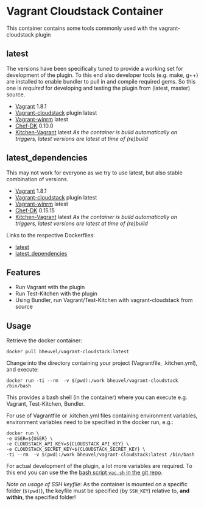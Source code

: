 # Vagrant Cloudstack Container

This container contains some tools commonly used with the vagrant-cloudstack plugin
## latest
The versions have been specifically tuned to provide a working set for development of the plugin. To this end also developer tools (e.g. make, g++) are installed to enable bundler to pull in and compile required gems.
So this one is _required_ for developing and testing the plugin from (latest, master) source.
* [Vagrant](http://www.vagrantup.com) 1.8.1
* [Vagrant-cloudstack](https://github.com/missioncriticalcloud/vagrant-cloudstack) plugin latest
* [Vagrant-winrm](https://github.com/criteo/vagrant-winrm) latest
* [Chef-DK](https://downloads.chef.io/chef-dk/) 0.10.0
* [Kitchen-Vagrant](https://github.com/test-kitchen/kitchen-vagrant) latest
_As the container is build automatically on triggers, latest versions are latest at time of (re)build_
 

## latest_dependencies
This may not work for everyone as we try to use latest, but also stable combination of versions.
* [Vagrant](http://www.vagrantup.com) 1.8.1
* [Vagrant-cloudstack](https://github.com/missioncriticalcloud/vagrant-cloudstack) plugin latest
* [Vagrant-winrm](https://github.com/criteo/vagrant-winrm) latest
* [Chef-DK](https://downloads.chef.io/chef-dk/) 0.15.15
* [Kitchen-Vagrant](https://github.com/test-kitchen/kitchen-vagrant) latest
_As the container is build automatically on triggers, latest versions are latest at time of (re)build_

Links to the respective Dockerfiles:
* [latest](https://raw.githubusercontent.com/missioncriticalcloud/vagrant-cloudstack/feat/docker/Docker/Dockerfile)
* [latest_dependencies](https://raw.githubusercontent.com/missioncriticalcloud/vagrant-cloudstack/feat/docker/Docker/Dockerfile.latest_dependencies)

## Features
* Run Vagrant with the plugin
* Run Test-Kitchen with the plugin
* Using Bundler, run Vagrant/Test-Kitchen with vagrant-cloudstack from source

## Usage
Retrieve the docker container:
```
docker pull bheuvel/vagrant-cloudstack:latest
```
Change into the directory containing your project (Vagrantfile, .kitchen.yml), and execute:
```
docker run -ti --rm  -v $(pwd):/work bheuvel/vagrant-cloudstack /bin/bash
```
This provides a bash shell (in the container) where you can execute e.g. Vagrant, Test-Kitchen, Bundler.

For use of Vagrantfile or .kitchen.yml files containing environment variables, environment variables need to be specified in the docker run, e.g.:
```
docker run \
-e USER=${USER} \
-e CLOUDSTACK_API_KEY=${CLOUDSTACK_API_KEY} \
-e CLOUDSTACK_SECRET_KEY=${CLOUDSTACK_SECRET_KEY} \
-ti --rm  -v $(pwd):/work bheuvel/vagrant-cloudstack:latest /bin/bash
```

For actual development of the plugin, a lot more variables are required. To this end you can use the the [bash script `vac.sh` in the git repo](https://github.com/bheuvel/vagrant-cloudstack/blob/feat/docker/Docker/vac.sh).

_Note on usage of SSH keyfile_: As the container is mounted on a specific folder (`$(pwd)`), the keyfile must be specified (by `SSH_KEY`) relative to, __and within__, the specified folder!
